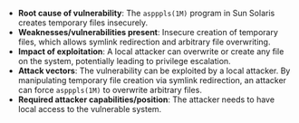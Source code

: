- **Root cause of vulnerability**: The `aspppls(1M)` program in Sun Solaris creates temporary files insecurely.
- **Weaknesses/vulnerabilities present**: Insecure creation of temporary files, which allows symlink redirection and arbitrary file overwriting.
- **Impact of exploitation**: A local attacker can overwrite or create any file on the system, potentially leading to privilege escalation.
- **Attack vectors**: The vulnerability can be exploited by a local attacker. By manipulating temporary file creation via symlink redirection, an attacker can force `aspppls(1M)` to overwrite arbitrary files.
- **Required attacker capabilities/position**: The attacker needs to have local access to the vulnerable system.